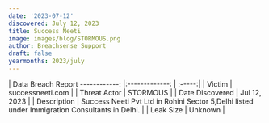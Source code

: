 ```yaml
---
date: '2023-07-12'
discovered: July 12, 2023
title: Success Neeti
image: images/blog/STORMOUS.png
author: Breachsense Support
draft: false
yearmonths: 2023/july
---
```



| Data Breach Report
------------:     |:-------------:    | :-----:|
| Victim      | successneeti.com      | 
| Threat Actor      | STORMOUS      | 
| Date Discovered      | Jul 12, 2023      | 
| Description      | Success Neeti Pvt Ltd in Rohini Sector 5,Delhi listed under Immigration Consultants in Delhi.      | 
| Leak Size      | Unknown      | 

